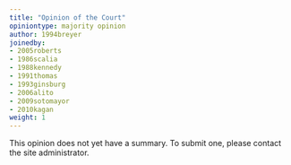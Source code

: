 ```yaml
---
title: "Opinion of the Court"
opiniontype: majority opinion
author: 1994breyer
joinedby:
- 2005roberts
- 1986scalia
- 1988kennedy
- 1991thomas
- 1993ginsburg
- 2006alito
- 2009sotomayor
- 2010kagan
weight: 1
---
```

This opinion does not yet have a summary. To submit one, please contact the site administrator.